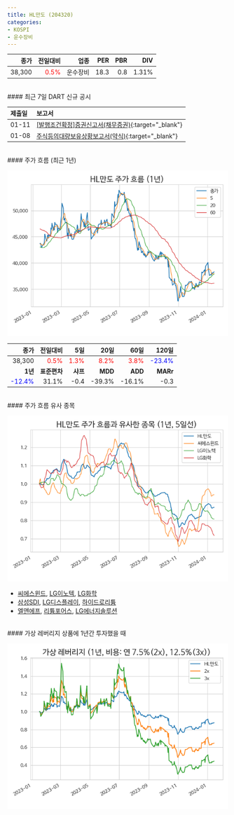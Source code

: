 ```yaml
---
title: HL만도 (204320)
categories:
- KOSPI
- 운수장비
---
```


|**종가**|**전일대비**|**업종**|**PER**|**PBR**|**DIV**|
|-------:|-----------:|-------:|------:|------:|------:|
|38,300|<span style="color: red">0.5%</span>|운수장비|18.3|0.8|1.31%|

<!-- more -->

<br>
#### 최근 7일 DART 신규 공시


|**제출일**|**보고서**|
|:-----|:-------|
|01-11|[[발행조건확정]증권신고서(채무증권)](https://dart.fss.or.kr/dsaf001/main.do?rcpNo=20240111000407){:target="_blank"}|
|01-08|[주식등의대량보유상황보고서(약식)](https://dart.fss.or.kr/dsaf001/main.do?rcpNo=20240108000261){:target="_blank"}|

<br>
#### 주가 흐름 (최근 1년)

![204320](/assets/images/stock/204320.png)

|**종가**|**전일대비**|**5일**|**20일**|**60일**|**120일**|
|---:|-------:|--:|---:|---:|----:|
|38,300|<span style="color: red">0.5%</span>|<span style="color: red">1.3%</span>|<span style="color: red">8.2%</span>|<span style="color: red">3.8%</span>|<span style="color: blue">-23.4%</span>|
|**1년**|**표준편차**|**샤프**|**MDD**|**ADD**|**MARr**|
|<span style="color: blue">-12.4%</span>|31.1%|-0.4|-39.3%|-16.1%|-0.3|

<br>
#### 주가 흐름 유사 종목

![204320](/assets/images/stock/204320_corr.png)

- [씨에스윈드](/112610/), [LG이노텍](/011070/), [LG화학](/051910/)
- [삼성SDI](/006400/), [LG디스플레이](/034220/), [하이드로리튬](/101670/)
- [엘앤에프](/066970/), [리튬포어스](/073570/), [LG에너지솔루션](/373220/)

<br>
#### 가상 레버리지 상품에 1년간 투자했을 때

![204320](/assets/images/stock/204320_2x.png)

[^corr]: 상관계수를 이용하여 분석하였습니다.